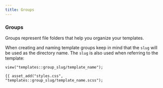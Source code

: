 ```yaml
---
title: Groups
---
```


### Groups

Groups represent file folders that help you organize your templates.

When creating and naming template groups keep in mind that the `slug` will be used as the directory name. The `slug` is also used when referring to the template:

    view("templates::group_slug/template_name");

    {{ asset_add("styles.css", "templates::group_slug/template_name.scss");